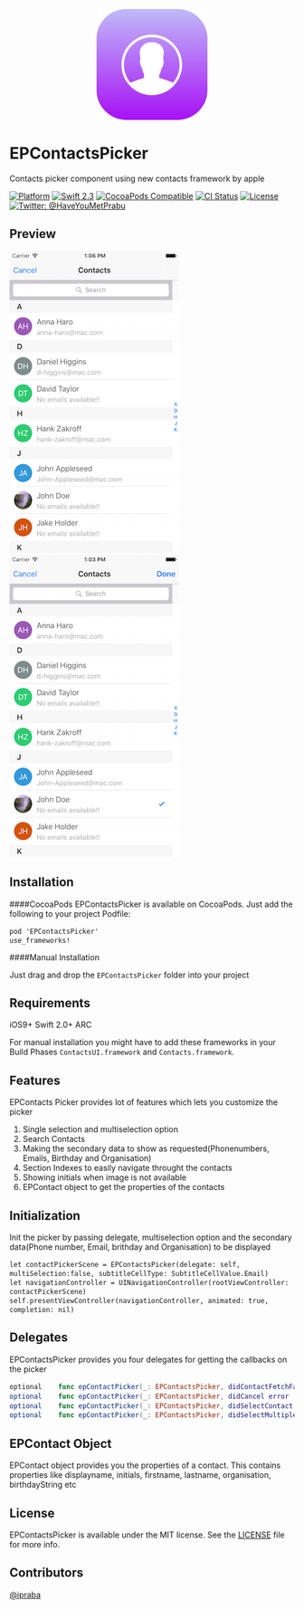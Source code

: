 <p align="center" >
  <img src="EPContactsPickerLogo.jpg" alt="EPContactsPicker" title="EPContactsPicker" width="196">
</p>

EPContactsPicker
===========
Contacts picker component using new contacts framework by apple


[![Platform](https://img.shields.io/cocoapods/p/EPContactsPicker.svg?style=flat)](http://cocoapods.org/pods/EPContactsPicker)
[![Swift 2.3](https://img.shields.io/badge/Swift-2.3-orange.svg?style=flat)](https://developer.apple.com/swift/)
[![CocoaPods Compatible](https://img.shields.io/cocoapods/v/EPContactsPicker.svg?style=flat)](http://cocoadocs.org/docsets/EPContactsPicker)
[![CI Status](https://travis-ci.org/ipraba/EPContactsPicker.svg?branch=master)](https://travis-ci.org/ipraba/EPContactsPicker)
[![License](https://img.shields.io/cocoapods/l/Ouroboros.svg?style=flat)](https://github.com/ipraba/EPContactsPicker/blob/master/LICENSE)
[![Twitter: @HaveYouMetPrabu](https://img.shields.io/badge/contact-@HaveYouMetPrabu-blue.svg?style=flat)](https://twitter.com/HaveYouMetPrabu)

Preview
-------
![Single Selection](https://raw.githubusercontent.com/ipraba/EPContactsPicker/master/Screenshots/Screen2.png)    ![Multi Selection](https://raw.githubusercontent.com/ipraba/EPContactsPicker/master/Screenshots/Screen3.png)

Installation
------------

####CocoaPods
EPContactsPicker is available on CocoaPods. Just add the following to your project Podfile:
```
pod 'EPContactsPicker'
use_frameworks!
```
####Manual Installation

Just drag and drop the `EPContactsPicker` folder into your project


Requirements
------------
iOS9+
Swift 2.0+
ARC

For manual installation you might have to add these frameworks in your Build Phases
`ContactsUI.framework` and `Contacts.framework`.

Features
--------

EPContacts Picker provides lot of features which lets you customize the picker

1. Single selection and multiselection option
2. Search Contacts
3. Making the secondary data to show as requested(Phonenumbers, Emails, Birthday and Organisation)
4. Section Indexes to easily navigate throught the contacts
5. Showing initials when image is not available
6. EPContact object to get the properties of the contacts

Initialization
--------------
Init the picker by passing delegate, multiselection option and the secondary data(Phone number, Email, brithday and Organisation) to be displayed

    let contactPickerScene = EPContactsPicker(delegate: self, multiSelection:false, subtitleCellType: SubtitleCellValue.Email)
    let navigationController = UINavigationController(rootViewController: contactPickerScene)
    self.presentViewController(navigationController, animated: true, completion: nil)

Delegates
--------
EPContactsPicker provides you four delegates for getting the callbacks on the picker

```swift
optional    func epContactPicker(_: EPContactsPicker, didContactFetchFailed error : NSError)
optional    func epContactPicker(_: EPContactsPicker, didCancel error : NSError)
optional    func epContactPicker(_: EPContactsPicker, didSelectContact contact : EPContact)
optional    func epContactPicker(_: EPContactsPicker, didSelectMultipleContacts contacts : [EPContact])
```

EPContact Object
----------------

EPContact object provides you the properties of a contact. This contains properties like displayname, initials, firstname, lastname, organisation, birthdayString etc

License
-------
EPContactsPicker is available under the MIT license. See the [LICENSE](https://github.com/ipraba/EPContactsPicker/blob/master/LICENSE) file for more info.

Contributors
------------
[@ipraba](https://github.com/ipraba)

